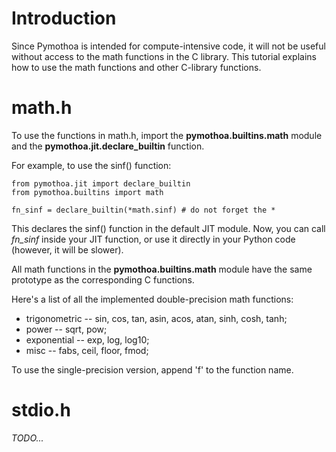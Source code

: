 # Introduction #

Since Pymothoa is intended for compute-intensive code, it will not be useful without access to the math functions in the C library. This tutorial explains how to use the math functions and other C-library functions.

# math.h #

To use the functions in math.h, import the **pymothoa.builtins.math** module and the **pymothoa.jit.declare\_builtin** function.

For example, to use the sinf() function:
```
from pymothoa.jit import declare_builtin
from pymothoa.builtins import math

fn_sinf = declare_builtin(*math.sinf) # do not forget the *
```

This declares the sinf() function in the default JIT module. Now, you can call _fn\_sinf_ inside your JIT function, or use it directly in your Python code (however, it will be slower).

All math functions in the **pymothoa.builtins.math** module have the same prototype as the corresponding C functions.

Here's a list of all the implemented double-precision math functions:
  * trigonometric -- sin, cos, tan, asin, acos, atan, sinh, cosh, tanh;
  * power -- sqrt, pow;
  * exponential -- exp, log, log10;
  * misc -- fabs, ceil, floor, fmod;

To use the single-precision version, append 'f' to the function name.

# stdio.h #
_TODO..._